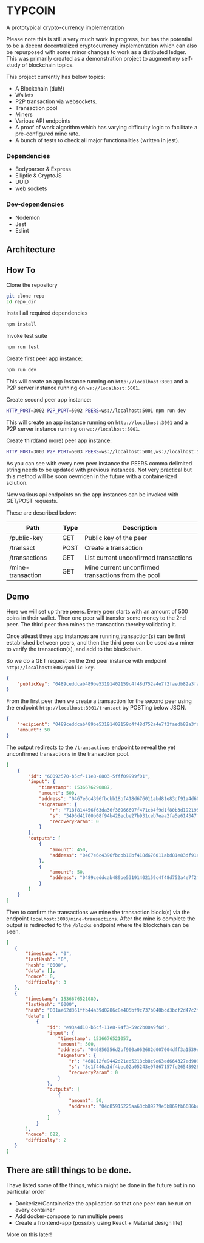 # TYPCOIN
A prototypical crypto-currency implementation

Please note this is still a very much work in progress, but has the potential to be a decent decentralized cryptocurrency implementation which can also be repurposed with some minor changes to work as a distibuted ledger.
This was primarily created as a demonstration project to augment my self-study of blockchain topics.

This project currently has below topics:
- A Blockchain (duh!)
- Wallets
- P2P transaction via websockets.
- Transaction pool
- Miners
- Various API endpoints
- A proof of work algorithm which has varying difficulty logic to facilitate a pre-configured mine rate.
- A bunch of tests to check all major functionalities (written in jest).

### Dependencies
- Bodyparser & Express
- Elliptic & CryptoJS
- UUID
- web sockets

### Dev-dependencies
- Nodemon
- Jest
- Eslint

## Architecture



## How To

Clone the repository
```bash 
git clone repo
cd repo_dir
```

Install all required dependencies
```bash 
npm install
```

Invoke test suite
```bash
npm run test
```

Create first peer app instance:
```bash
npm run dev
```

This will create an app instance running on `http://localhost:3001` and a P2P server instance running on `ws://localhost:5001`. 

Create second peer app instance:
```bash
HTTP_PORT=3002 P2P_PORT=5002 PEERS=ws://localhost:5001 npm run dev
```
This will create an app instance running on `http://localhost:3001` and a P2P server instance running on `ws://localhost:5001`. 

Create third(and more) peer app instance:
```bash
HTTP_PORT=3003 P2P_PORT=5003 PEERS=ws://localhost:5001,ws://localhost:5002  npm run dev
```

As you can see with every new peer instance the PEERS comma delimited string needs to be updated with previous instances. Not very practical but this method will be soon oevrriden in the future with a containerized solution.

Now various api endpoints on the app instances can be invoked with GET/POST requests.

These are described below:

|Path               | Type          |Description|
|-------------------|---------------|-----------|
|/public-key        |GET            |Public key of the peer|
|/transact          |POST           |Create a transaction|
|/transactions      |GET            |List current unconfirmed transactions|
|/mine-transaction  |GET            |Mine current unconfirmed transactions from the pool|

## Demo
Here we will set up three peers. Every peer starts with an amount of 500 coins in their wallet. Then one peer will transfer some money to the 2nd peer. The third peer then mines the transaction thereby validating it.

Once atleast three app instances are running,transaction(s) can be first established between peers, and then the third peer can be used as a miner to verify the transaction(s), and add to the blockchain.

So we do a GET request on the 2nd peer instance with endpoint `http://localhost:3002/public-key`.

```JSON
{
    "publicKey": "0489ceddcab489be53191402159c4f48d752a4e7f2faedb82a3face6bb80793fdea66171c6cd8e5e321f4946b79c3f76bac861946d23f47bd789bed04ebbbc1e53"
}
```

From the first peer then we create a transaction for the second peer using the endpoint `http://localhost:3001/transact` by POSTing below JSON.
```JSON
{
	"recipient": "0489ceddcab489be53191402159c4f48d752a4e7f2faedb82a3face6bb80793fdea66171c6cd8e5e321f4946b79c3f76bac861946d23f47bd789bed04ebbbc1e53",
	"amount": 50
}
```
The output redirects to the `/transactions` endpoint to reveal the yet unconfirmed transactions in the transaction pool.
```JSON
[
    {
        "id": "60092570-b5cf-11e8-8803-5fff09999f01",
        "input": {
            "timestamp": 1536676290887,
            "amount": 500,
            "address": "0467e6c4396fbcbb18bf418d676011abd81e83df91a4d60f506afc2836391abb70d158e19999fb514f325e120a271af0f33c2351e48995ac83c1535fb61a76781a",
            "signature": {
                "r": "718f814456f63da36f36966697f471cb4f9d1f80b3d192195adc3d1b133168ec",
                "s": "3496d41700b08f94b428ecbe27b931ceb7eaa2fa5e614347f1954943664ef2e3",
                "recoveryParam": 0
            }
        },
        "outputs": [
            {
                "amount": 450,
                "address": "0467e6c4396fbcbb18bf418d676011abd81e83df91a4d60f506afc2836391abb70d158e19999fb514f325e120a271af0f33c2351e48995ac83c1535fb61a76781a"
            },
            {
                "amount": 50,
                "address": "0489ceddcab489be53191402159c4f48d752a4e7f2faedb82a3face6bb80793fdea66171c6cd8e5e321f4946b79c3f76bac861946d23f47bd789bed04ebbbc1e53"
            }
        ]
    }
]
```
Then to confirm the transactions we mine the transaction block(s) via the endpoint `localhost:3003/mine-transactions`. After the mine is complete the output is redirected to the `/blocks` endpoint where the blockchain can be seen.
```JSON
[
   {
       "timestamp": "0",
       "lastHash": "0",
       "hash": "0000",
       "data": [],
       "nonce": 0,
       "difficulty": 3
   },
   {
       "timestamp": 1536676521089,
       "lastHash": "0000",
       "hash": "001ae62d361ffb44a39d0286c8e405bf9c737b040bcd3bcf2d47c2f4f91c63ec",
       "data": [
           {
               "id": "e93a4d10-b5cf-11e8-94f3-59c2b00a9f6d",
               "input": {
                   "timestamp": 1536676521057,
                   "amount": 500,
                   "address": "046856356d2bf900a062682d007004dff3a1539ea7aee4400013f7645dc2b062c1250707698cf4ba4d3f5ee9591ba29f93a628aba0eb7ecc851f47ffa2ceef569d",
                   "signature": {
                       "r": "468112fe9442d21ed5218cb8c9e63ed664327ed909639e712372ad6de8dea717",
                       "s": "3e1f446a1df4bec02a05243e97867157fe26543928982dd05ac33d0045e92cdc",
                       "recoveryParam": 0
                   }
               },
               "outputs": [
                   {
                       "amount": 50,
                       "address": "04c85915225aa63cb89279e5b869fb6686bc5b710069c1098610af22ca8916ce36df4a86c2b5e922f43ebf4bbb8aa670ad6c752d33aa4517bdf4b673ba4c966ac3"
                   }
               ]
           }
       ],
       "nonce": 622,
       "difficulty": 2
   }
]
```

## There are still things to be done. 
I have listed some of the things, which might be done in the future but in no particular order
- Dockerize/Containerize the application so that one peer can be run on every container 
- Add docker-compose to run multiple peers 
- Create a frontend-app (possibly using React + Material design lite)

More on this later!
